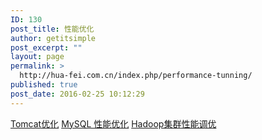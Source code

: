 ```yaml
---
ID: 130
post_title: 性能优化
author: getitsimple
post_excerpt: ""
layout: page
permalink: >
  http://hua-fei.com.cn/index.php/performance-tunning/
published: true
post_date: 2016-02-25 10:12:29
---
```

<a href="/index.php/2016/02/24/tomcat-optimization/">Tomcat优化</a>
<a href="/index.php/2016/01/22/mysql-performance-tunning/">MySQL 性能优化</a>
<a href="/index.php/2016/01/04/hadoop-cluster-optimization/">Hadoop集群性能调优</a>